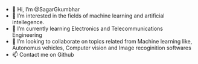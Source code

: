 - 👋 Hi, I’m @SagarGkumbhar
- 👀 I’m interested in the fields of machine learning and artificial intellegence.
- 🌱 I’m currently learning Electronics and Telecommunications Engineering
- 💞️ I’m looking to collaborate on topics related from Machine learning like, Autonomus vehicles, Computer vision and Image recoginition softwares
- 📫 Contact me on Github

<!---
SagarGkumbhar/SagarGkumbhar is a ✨ special ✨ repository because its `README.md` (this file) appears on your GitHub profile.
You can click the Preview link to take a look at your changes.
--->
